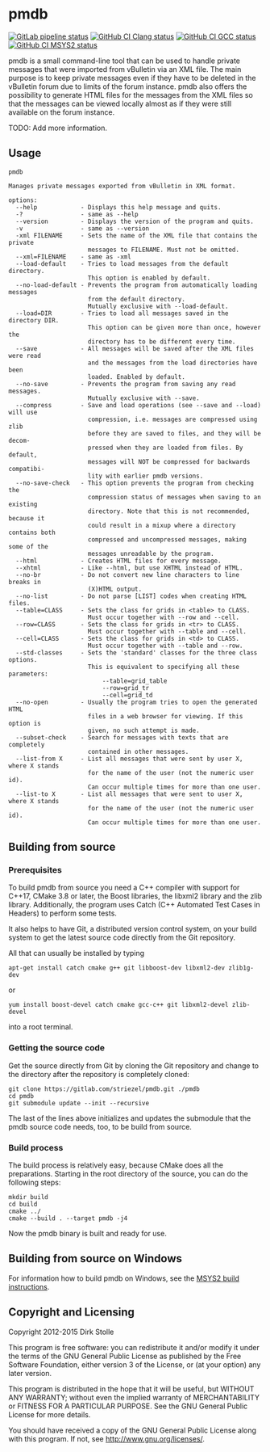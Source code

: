 # pmdb

[![GitLab pipeline status](https://gitlab.com/striezel/pmdb/badges/master/pipeline.svg)](https://gitlab.com/striezel/pmdb/-/pipelines)
[![GitHub CI Clang status](https://github.com/striezel/pmdb/workflows/Clang/badge.svg)](https://github.com/striezel/pmdb/actions)
[![GitHub CI GCC status](https://github.com/striezel/pmdb/workflows/GCC/badge.svg)](https://github.com/striezel/pmdb/actions)
[![GitHub CI MSYS2 status](https://github.com/striezel/pmdb/workflows/MSYS2/badge.svg)](https://github.com/striezel/pmdb/actions)

pmdb is a small command-line tool that can be used to handle private messages
that were imported from vBulletin via an XML file. The main purpose is to keep
private messages even if they have to be deleted in the vBulletin forum due to
limits of the forum instance. pmdb also offers the possibility to generate HTML
files for the messages from the XML files so that the messages can be viewed
locally almost as if they were still available on the forum instance.

TODO: Add more information.

## Usage

```
pmdb

Manages private messages exported from vBulletin in XML format.

options:
  --help            - Displays this help message and quits.
  -?                - same as --help
  --version         - Displays the version of the program and quits.
  -v                - same as --version
  -xml FILENAME     - Sets the name of the XML file that contains the private
                      messages to FILENAME. Must not be omitted.
  --xml=FILENAME    - same as -xml
  --load-default    - Tries to load messages from the default directory.
                      This option is enabled by default.
  --no-load-default - Prevents the program from automatically loading messages
                      from the default directory.
                      Mutually exclusive with --load-default.
  --load=DIR        - Tries to load all messages saved in the directory DIR.
                      This option can be given more than once, however the
                      directory has to be different every time.
  --save            - All messages will be saved after the XML files were read
                      and the messages from the load directories have been
                      loaded. Enabled by default.
  --no-save         - Prevents the program from saving any read messages.
                      Mutually exclusive with --save.
  --compress        - Save and load operations (see --save and --load) will use
                      compression, i.e. messages are compressed using zlib
                      before they are saved to files, and they will be decom-
                      pressed when they are loaded from files. By default,
                      messages will NOT be compressed for backwards compatibi-
                      lity with earlier pmdb versions.
  --no-save-check   - This option prevents the program from checking the
                      compression status of messages when saving to an existing
                      directory. Note that this is not recommended, because it
                      could result in a mixup where a directory contains both
                      compressed and uncompressed messages, making some of the
                      messages unreadable by the program.
  --html            - Creates HTML files for every message.
  --xhtml           - Like --html, but use XHTML instead of HTML.
  --no-br           - Do not convert new line characters to line breaks in
                      (X)HTML output.
  --no-list         - Do not parse [LIST] codes when creating HTML files.
  --table=CLASS     - Sets the class for grids in <table> to CLASS.
                      Must occur together with --row and --cell.
  --row=CLASS       - Sets the class for grids in <tr> to CLASS.
                      Must occur together with --table and --cell.
  --cell=CLASS      - Sets the class for grids in <td> to CLASS.
                      Must occur together with --table and --row.
  --std-classes     - Sets the 'standard' classes for the three class options.
                      This is equivalent to specifying all these parameters:
                          --table=grid_table
                          --row=grid_tr
                          --cell=grid_td
  --no-open         - Usually the program tries to open the generated HTML
                      files in a web browser for viewing. If this option is
                      given, no such attempt is made.
  --subset-check    - Search for messages with texts that are completely
                      contained in other messages.
  --list-from X     - List all messages that were sent by user X, where X stands
                      for the name of the user (not the numeric user id).
                      Can occur multiple times for more than one user.
  --list-to X       - List all messages that were sent to user X, where X stands
                      for the name of the user (not the numeric user id).
                      Can occur multiple times for more than one user.
```

## Building from source

### Prerequisites

To build pmdb from source you need a C++ compiler with support for C++17,
CMake 3.8 or later, the Boost libraries, the libxml2 library and the zlib
library. Additionally, the program uses Catch (C++ Automated Test Cases in
Headers) to perform some tests.

It also helps to have Git, a distributed version control system, on your build
system to get the latest source code directly from the Git repository.

All that can usually be installed by typing

    apt-get install catch cmake g++ git libboost-dev libxml2-dev zlib1g-dev

or

    yum install boost-devel catch cmake gcc-c++ git libxml2-devel zlib-devel

into a root terminal.

### Getting the source code

Get the source directly from Git by cloning the Git repository and change to
the directory after the repository is completely cloned:

    git clone https://gitlab.com/striezel/pmdb.git ./pmdb
    cd pmdb
    git submodule update --init --recursive

The last of the lines above initializes and updates the submodule that the
pmdb source code needs, too, to be build from source.

### Build process

The build process is relatively easy, because CMake does all the preparations.
Starting in the root directory of the source, you can do the following steps:

    mkdir build
    cd build
    cmake ../
    cmake --build . --target pmdb -j4

Now the pmdb binary is built and ready for use.

## Building from source on Windows

For information how to build pmdb on Windows, see the
[MSYS2 build instructions](./documentation/msys2-build.md).

## Copyright and Licensing

Copyright 2012-2015 Dirk Stolle

This program is free software: you can redistribute it and/or modify
it under the terms of the GNU General Public License as published by
the Free Software Foundation, either version 3 of the License, or
(at your option) any later version.

This program is distributed in the hope that it will be useful,
but WITHOUT ANY WARRANTY; without even the implied warranty of
MERCHANTABILITY or FITNESS FOR A PARTICULAR PURPOSE.  See the
GNU General Public License for more details.

You should have received a copy of the GNU General Public License
along with this program.  If not, see <http://www.gnu.org/licenses/>.
